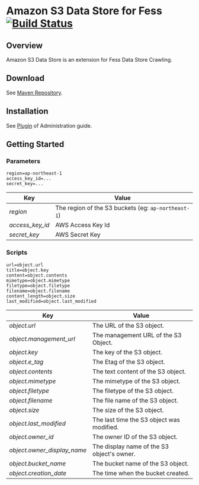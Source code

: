 Amazon S3 Data Store for Fess [![Build Status](https://travis-ci.org/codelibs/fess-ds-s3.svg?branch=master)](https://travis-ci.org/codelibs/fess-ds-s3)
==========================

## Overview

Amazon S3 Data Store is an extension for Fess Data Store Crawling.

## Download

See [Maven Repository](http://central.maven.org/maven2/org/codelibs/fess/fess-ds-s3/).

## Installation 

See [Plugin](https://fess.codelibs.org/13.3/admin/plugin-guide.html) of Administration guide.

## Getting Started

### Parameters

```
region=ap-northeast-1
access_key_id=...
secret_key=...
```

| Key | Value |
| --- | --- |
| *region* | The region of the S3 buckets (eg: `ap-northeast-1`) |
| *access_key_id* | AWS Access Key Id |
| *secret_key* | AWS Secret Key |

### Scripts

```
url=object.url
title=object.key
content=object.contents
mimetype=object.mimetype
filetype=object.filetype
filename=object.filename
content_length=object.size
last_modified=object.last_modified
```

| Key | Value |
| --- | --- |
| *object.url* | The URL of the S3 object. |
| *object.management_url* | The management URL of the S3 Object. |
| *object.key* | The key of the S3 object. |
| *object.e_tag* | The Etag of the S3 object. |
| *object.contents* | The text content of the S3 object. |
| *object.mimetype* | The mimetype of the S3 object. |
| *object.filetype* |  The filetype of the S3 object. |
| *object.filename* | The file name of the S3 object. |
| *object.size* | The size of the S3 object. |
| *object.last_modified* | The last time the S3 object was modified. |
| *object.owner_id* | The owner ID of the S3 object. |
| *object.owner_display_name* | The display name of the S3 object's owner. |
| *object.bucket_name* | The bucket name of the S3 object. |
| *object.creation_date* | The time when the bucket created. |

